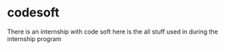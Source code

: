 # codesoft
There is an internship with code soft here is the all stuff used in during the internship program
